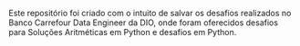 Este repositório foi criado com o intuito de salvar os desafios realizados no Banco Carrefour Data Engineer da DIO, onde foram oferecidos desafios para Soluções Aritméticas em Python e desafios em Python.
